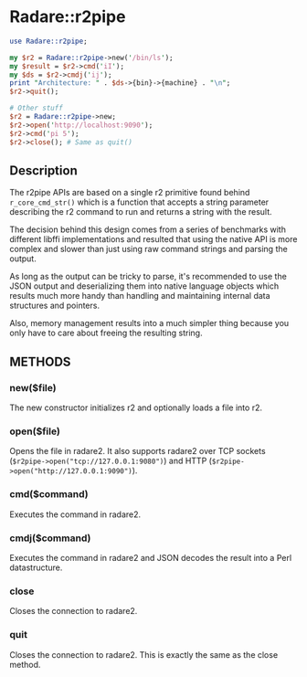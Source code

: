 # Radare::r2pipe

```perl
use Radare::r2pipe;

my $r2 = Radare::r2pipe->new('/bin/ls');
my $result = $r2->cmd('iI');
my $ds = $r2->cmdj('ij');
print "Architecture: " . $ds->{bin}->{machine} . "\n";
$r2->quit();

# Other stuff
$r2 = Radare::r2pipe->new;
$r2->open('http://localhost:9090');
$r2->cmd('pi 5');
$r2->close(); # Same as quit()
```

## Description

The r2pipe APIs are based on a single r2 primitive found behind `r_core_cmd_str()` which is a function that accepts a string parameter describing the r2 command to run and returns a string with the result.

The decision behind this design comes from a series of benchmarks with different libffi implementations and resulted that using the native API is more complex and slower than just using raw command strings and parsing the output.

As long as the output can be tricky to parse, it's recommended to use the JSON output and deserializing them into native language objects which results much more handy than handling and maintaining internal data structures and pointers.

Also, memory management results into a much simpler thing because you only have to care about freeing the resulting string.

## METHODS

### new($file)

The new constructor initializes r2 and optionally loads a file into r2.

### open($file)

Opens the file in radare2. It also supports radare2 over TCP sockets (`$r2pipe->open("tcp://127.0.0.1:9080")`) and HTTP (`$r2pipe->open("http://127.0.0.1:9090")`).

### cmd($command)

Executes the command in radare2.

### cmdj($command)

Executes the command in radare2 and JSON decodes the result into a Perl datastructure.

### close

Closes the connection to radare2.

### quit

Closes the connection to radare2. This is exactly the same as the close method.

